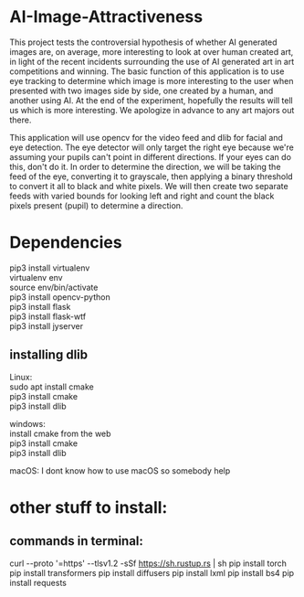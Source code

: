 # AI-Image-Attractiveness

This project tests the controversial hypothesis of whether AI generated images are, on average, more interesting to look at over human created art, in light of the recent incidents surrounding the use of AI generated art in art competitions and winning. The basic function of this application is to use eye tracking to determine which image is more interesting to the user when presented with two images side by side, one created by a human, and another using AI. At the end of the experiment, hopefully the results will tell us which is more interesting. We apologize in advance to any art majors out there.

This application will use opencv for the video feed and dlib for facial and eye detection. The eye detector will only target the right eye because we're assuming your pupils can't point in different directions. If your eyes can do this, don't do it. In order to determine the direction, we will be taking the feed of the eye, converting it to grayscale, then applying a binary threshold to convert it all to black and white pixels. We will then create two separate feeds with varied bounds for looking left and right and count the black pixels present (pupil) to determine a direction.

# Dependencies
pip3 install virtualenv<br>
virtualenv env<br>
source env/bin/activate<br>
pip3 install opencv-python <br>
pip3 install flask<br>
pip3 install flask-wtf<br>
pip3 install jyserver<br>

## installing dlib
Linux: <br>
sudo apt install cmake<br>
pip3 install cmake<br>
pip3 install dlib<br>

windows: <br>
install cmake from the web<br>
pip3 install cmake<br>
pip3 install dlib<br>

macOS:
I dont know how to use macOS so somebody help

# other stuff to install:

## commands in terminal:
curl --proto '=https' --tlsv1.2 -sSf https://sh.rustup.rs | sh
pip install torch
pip install transformers
pip install diffusers
pip install lxml
pip install bs4
pip install requests
